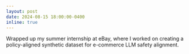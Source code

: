 ```yaml
---
layout: post
date: 2024-08-15 18:00:00-0400
inline: true
---
```


Wrapped up my summer internship at eBay, where I worked on creating a policy-aligned synthetic dataset for e-commerce LLM safety alignment.

